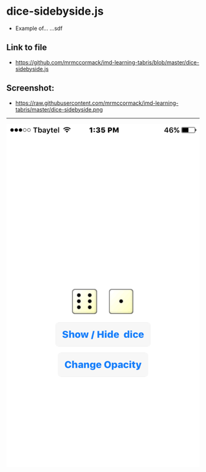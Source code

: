 # dice-sidebyside.js

- Example of... ...sdf



## Link to  file
- https://github.com/mrmccormack/imd-learning-tabris/blob/master/dice-sidebyside.js



## Screenshot:

- https://raw.githubusercontent.com/mrmccormack/imd-learning-tabris/master/dice-sidebyside.png

---

![](https://raw.githubusercontent.com/mrmccormack/imd-learning-tabris/master/dice-sidebyside.png)
